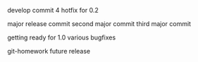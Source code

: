 develop commit 4 
hotfix for 0.2

major release commit
second major commit
third major commit

getting ready for 1.0
various bugfixes 

git-homework
future release
